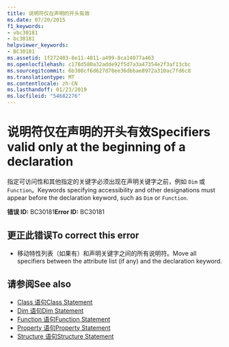 ```yaml
---
title: 说明符仅在声明的开头有效
ms.date: 07/20/2015
f1_keywords:
- vbc30181
- bc30181
helpviewer_keywords:
- BC30181
ms.assetid: 1f272403-8e11-4811-a499-8ca14077a463
ms.openlocfilehash: c178d580a32adde92f5d7a3a47354e2f3af13cbc
ms.sourcegitcommit: 6b308cf6d627d78ee36dbbae8972a310ac7fd6c8
ms.translationtype: MT
ms.contentlocale: zh-CN
ms.lasthandoff: 01/23/2019
ms.locfileid: "54682276"
---
```

# <a name="specifiers-valid-only-at-the-beginning-of-a-declaration"></a><span data-ttu-id="e5014-102">说明符仅在声明的开头有效</span><span class="sxs-lookup"><span data-stu-id="e5014-102">Specifiers valid only at the beginning of a declaration</span></span>
<span data-ttu-id="e5014-103">指定可访问性和其他指定的关键字必须出现在声明关键字之前，例如 `Dim` 或 `Function`。</span><span class="sxs-lookup"><span data-stu-id="e5014-103">Keywords specifying accessibility and other designations must appear before the declaration keyword, such as `Dim` or `Function`.</span></span>  
  
 <span data-ttu-id="e5014-104">**错误 ID:** BC30181</span><span class="sxs-lookup"><span data-stu-id="e5014-104">**Error ID:** BC30181</span></span>  
  
## <a name="to-correct-this-error"></a><span data-ttu-id="e5014-105">更正此错误</span><span class="sxs-lookup"><span data-stu-id="e5014-105">To correct this error</span></span>  
  
-   <span data-ttu-id="e5014-106">移动特性列表（如果有）和声明关键字之间的所有说明符。</span><span class="sxs-lookup"><span data-stu-id="e5014-106">Move all specifiers between the attribute list (if any) and the declaration keyword.</span></span>  
  
## <a name="see-also"></a><span data-ttu-id="e5014-107">请参阅</span><span class="sxs-lookup"><span data-stu-id="e5014-107">See also</span></span>
- [<span data-ttu-id="e5014-108">Class 语句</span><span class="sxs-lookup"><span data-stu-id="e5014-108">Class Statement</span></span>](../../visual-basic/language-reference/statements/class-statement.md)
- [<span data-ttu-id="e5014-109">Dim 语句</span><span class="sxs-lookup"><span data-stu-id="e5014-109">Dim Statement</span></span>](../../visual-basic/language-reference/statements/dim-statement.md)
- [<span data-ttu-id="e5014-110">Function 语句</span><span class="sxs-lookup"><span data-stu-id="e5014-110">Function Statement</span></span>](../../visual-basic/language-reference/statements/function-statement.md)
- [<span data-ttu-id="e5014-111">Property 语句</span><span class="sxs-lookup"><span data-stu-id="e5014-111">Property Statement</span></span>](../../visual-basic/language-reference/statements/property-statement.md)
- [<span data-ttu-id="e5014-112">Structure 语句</span><span class="sxs-lookup"><span data-stu-id="e5014-112">Structure Statement</span></span>](../../visual-basic/language-reference/statements/structure-statement.md)

